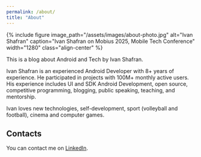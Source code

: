 ```yaml
---
permalink: /about/
title: "About"
---
```


{% include figure
   image_path="/assets/images/about-photo.jpg"
   alt="Ivan Shafran"
   caption="Ivan Shafran on Mobius 2025, Mobile Tech Conference"
   width="1280"
   class="align-center" %}

This is a blog about Android and Tech by Ivan Shafran.

Ivan Shafran is an experienced Android Developer with 8+ years of experience. He participated in projects with 100M+ monthly active users. His experience includes UI and SDK Android Development, open source, competitive programming, blogging, public speaking, teaching, and mentorship.

Ivan loves new technologies, self-development, sport (volleyball and football), cinema and computer games.

## Contacts

You can contact me on [LinkedIn](https://www.linkedin.com/in/ivan-shafran/).
